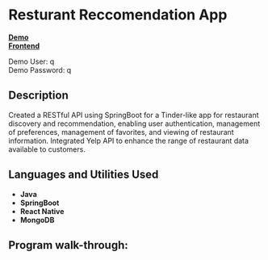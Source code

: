 <h1>Resturant Reccomendation App</h1>

<b> [Demo]() </b>  
<b> [Frontend](https://github.com/AkashSivapalan/RestaurantAppFE) </b>

Demo User: q  
Demo Password: q

<h2>Description</h2>
Created a RESTful API using SpringBoot for a Tinder-like app for restaurant discovery and recommendation, enabling user authentication, management of preferences, management of favorites, and viewing of restaurant information. Integrated Yelp API to enhance the range of restaurant data available to customers.
<br />


<h2>Languages and Utilities Used</h2>

- <b>Java</b> 
- <b>SpringBoot</b>
- <b>React Native</b>
- <b>MongoDB</b>

<h2>Program walk-through:</h2>
<!--
<p align="center">
Launch the website: <br/>
<img src="https://github.com/RansikaP/project-manager/blob/main/walkthrough%20images/login.jpg" height="80%" width="80%" alt="Disk Sanitization Steps"/>
<br />
<br />
Register user if neededk:  <br/>
<img src="https://github.com/RansikaP/project-manager/blob/main/walkthrough%20images/register.jpg" height="80%" width="80%" alt="Disk Sanitization Steps"/>
<br />
<br />
Login: <br/>
<img src="https://github.com/RansikaP/project-manager/blob/main/walkthrough%20images/homepage.JPG" height="80%" width="80%" alt="Disk Sanitization Steps"/>
<br />
<br />
View tasks for project:  <br/>
<img src="https://github.com/RansikaP/project-manager/blob/main/walkthrough%20images/taskpage.jpg" height="80%" width="80%" alt="Disk Sanitization Steps"/>
<br />
<br />
Add task:  <br/>
<img src="https://github.com/RansikaP/project-manager/blob/main/walkthrough%20images/addtask.jpg" height="80%" width="80%" alt="Disk Sanitization Steps"/>
<br />

<!--
 ```diff
- text in red
+ text in green
! text in orange
# text in gray
@@ text in purple (and bold)@@
```
--!>
